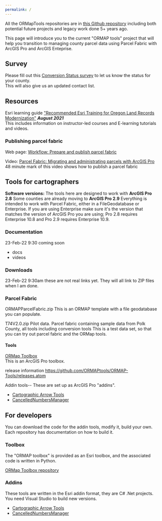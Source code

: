```yaml
---
permalink: /
---
```

All the ORMapTools repositories are in
[this Github repository](https://github.com/ORMAPTools)
including both potential future projects and legacy work done 5+ years ago.

This page will introduce you to the current "ORMAP tools" project that will help you 
transition to managing county parcel data using Parcel Fabric with ArcGIS Pro and ArcGIS Enteprise.

## Survey

Please fill out this [Conversion Status survey](https://docs.google.com/forms/d/e/1FAIpQLScLnnL2K0-6XgkTuEsw7QQ-Sx-LXNLE1jY4Y5ATNiESmDRE_A/viewform?vc=0&c=0&w=1&flr=0&pli=1&fbzx=5578410564896297533")
to let us know the status for your county.  
This will also give us an updated contact list.

## Resources

Esri learning guide ["Recommended Esri Training for Oregon Land Records Modernization"](docs/ArcGIS%20Training%20Plan%20For%20ORMAP%20for%20JS_edit.pdf) ***August 2021***  
This includes information on instructor-led courses and E-learning tutorials and videos.

### Publishing parcel fabric

Web page: [Workflow: Prepare and publish parcel fabric
](https://pro.arcgis.com/en/pro-app/latest/help/data/parcel-editing/workflow-publishpf.htm)

Video: [Parcel Fabric: Migrating and administrating parcels with ArcGIS Pro](https://www.esri.com/videos/watch?videoid=zvTSIHKHC54&title=parcel-fabric-migrating-and-administrating-parcels-with-arcgis-pro)  
48 minute mark of this video shows how to publish a parcel fabric  

## Tools for cartographers

**Software versions:** 
The tools here are designed to work with **ArcGIS Pro 2.8**
Some counties are already moving to **ArcGIS Pro 2.9**
Everything is intended to work with Parcel Fabric, either in a FileGeodatabase or Enterprise.
If you are using Enterprise make sure it's the version that matches the version of ArcGIS Pro you are using; Pro 2.8 requires Enterprise 10.8 and Pro 2.9 requires Enterprise 10.9.

### Documentation

23-Feb-22 9:30 coming soon

* docs
* videos
    
### Downloads

23-Feb-22 9:30am these are not real links yet. They will all link to ZIP files when I am done.

### Parcel Fabric

ORMAPParcelFabric.zip This is an ORMAP template with a file geodatabase you can populate. 

T74V2.0.zip Pilot data. Parcel fabric containing sample data from Polk County, all tools including conversion tools
This is a test data set, so that you can try out parcel fabric and the ORMap tools.

#### Tools

<a href="https://github.com/ORMAPtools/ORMAP-Tools/archive/refs/heads/main.zip">ORMap Toolbox</a><br />
This is an ArcGIS Pro toolbox.
                        
release information
https://github.com/ORMAPtools/ORMAP-Tools/releases.atom

Addin tools-- These are set up as ArcGIS Pro "addins".

* <a href="https://github.com/ORMAPtools/ArrowTools">Cartographic Arrow Tools</a>
* <a href="https://github.com/ORMAPtools/Cancelled Numbers Manager">CancelledNumbersManager</a>

## For developers

You can download the code for the addin tools, modify it, build your own.
Each repository has documentation on how to build it.

### Toolbox

The "ORMAP toolbox" is provided as an Esri toolbox, and the associated code is written in Python.

<a href="https://github.com/ORMAPtools/ORMAP-Tools">ORMap Toolbox repository</a>

### Addins

These tools are written in the Esri addin format, they are C# .Net projects.
You need Visual Studio to build new versions.

* <a href="https://github.com/ORMAPtools/ArrowTools">Cartographic Arrow Tools</a></li>
* <a href="https://github.com/ORMAPtools/Cancelled Numbers Manager">CancelledNumbersManager</a>
